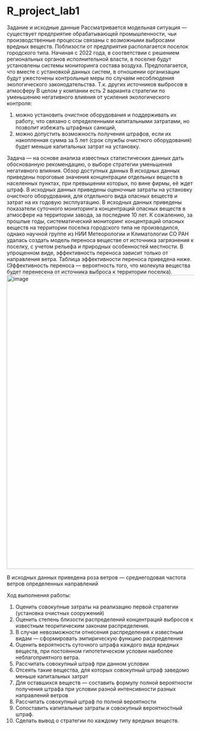 # R_project_lab1
Задание и исходные данные
Рассматривается модельная ситуация — существует предприятие обрабатывающей промышленности, чьи производственные процессы связаны с возможными выбросами вредных веществ.
Поблизости от предприятия располагается поселок городского типа. Начиная с 2022 года, в соответствии с решением региональных органов исполнительной власти, в поселке будут установлены системы мониторинга состава воздуха. 
Предполагается, что вместе с установкой данных систем, в отношении организации будут ужесточены контрольные меры по случаям несоблюдения экологического законодательства. Т.к. других источников выбросов в атмосферу 
В целом у компании есть 2 варианта стратегии по уменьшению негативного влияния от усиления экологического контроля: 
1)	можно установить очистное оборудования и поддерживать их работу, что связано с определенными капитальными затратами, но позволит избежать штрафных санкций,
2)	можно допустить возможность получения штрафов, если их накопленная сумма за 5 лет (срок службы очистного оборудования) будет меньше капитальных затрат на установку.

Задача — на основе анализа известных статистических данных дать обоснованную рекомендацию, о выборе стратегии уменьшения негативного влияния.
Обзор доступных данных
В исходных данных приведены пороговые значения концентрации отдельных веществ в населенных пунктах, при превышении которых, по вине фирмы, её ждет штраф.
В исходных данных приведены оценочные затраты на установку очистного оборудования, для отдельного вида опасных веществ и затрат на их годовую эксплуатацию.
В исходных данных приведены показатели суточного мониторинга концентраций опасных веществ в атмосфере на территории завода, за последние 10 лет.
К сожалению, за прошлые годы, систематический мониторинг концентраций опасных веществ на территории поселка городского типа не производился, однако научной группе из НИИ Метеорологии и Климатологии СО РАН удалась создать модель переноса веществе от источника загрязнения к поселку, с учетом рельефа и природных особенностей местности. В упрощенном виде, эффективность переноса зависит только от направления ветра.
Таблица эффективности переноса приведена ниже. (Эффективность переноса — вероятность того, что молекула вещества будет перенесена от источника выброса к территории поселка).
<img width="791" alt="image" src="https://user-images.githubusercontent.com/122561265/229462019-70eb6a94-c787-4198-8a7d-85d0fc90dd70.png">

В исходных данных приведена роза ветров — среднегодовая частота ветров определенных направлений 

Ход выполнения работы: 

1)	Оценить совокупные затраты на реализацию первой стратегии (установка очистных сооружений)
2)	Оценить степень близости распределений концентраций выбросов к известным теоритическим законам распределения.
3)	В случае невозможности отнесения распределения к известным видам — сформировать эмпирическую функцию распределения
4)	Оценить вероятность суточного штрафа каждого вида вредных веществ, при постоянном гипотетическом условии наиболее неблагоприятного ветра.
5)	Рассчитать совокупный штраф при данном условии
6)	Отсеять такие вещества, для которых совокупный штраф заведомо меньше капитальных затрат
7)	Для оставшихся веществ — составить формулу полной вероятности получения штрафа при условии разной интенсивности разных направлений ветров
8)	 Рассчитать совокупный штраф по полной вероятности
9)	Сопоставить капитальные затраты и совокупный вероятностный штраф. 
10)	Сделать вывод о стратегии по каждому типу вредных веществ.
